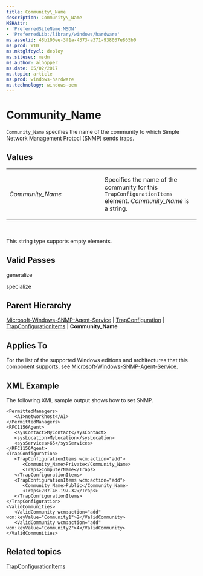 ```yaml
---
title: Community\_Name
description: Community\_Name
MSHAttr:
- 'PreferredSiteName:MSDN'
- 'PreferredLib:/library/windows/hardware'
ms.assetid: 48b100ee-3f1a-4373-a371-938037e865b0
ms.prod: W10
ms.mktglfcycl: deploy
ms.sitesec: msdn
ms.author: alhopper
ms.date: 05/02/2017
ms.topic: article
ms.prod: windows-hardware
ms.technology: windows-oem
---
```


# Community\_Name


`Community_Name` specifies the name of the community to which Simple Network Management Protocl (SNMP) sends traps.


## Values


<table>
<colgroup>
<col width="50%" />
<col width="50%" />
</colgroup>
<tbody>
<tr class="odd">
<td><p><em>Community_Name</em></p></td>
<td><p>Specifies the name of the community for this <code>TrapConfigurationItems</code> element. <em>Community_Name</em> is a string.</p></td>
</tr>
</tbody>
</table>

 

This string type supports empty elements.

## Valid Passes


generalize

specialize

## Parent Hierarchy


[Microsoft-Windows-SNMP-Agent-Service](microsoft-windows-snmp-agent-service.md) | [TrapConfiguration](microsoft-windows-snmp-agent-service-trapconfiguration.md) | [TrapConfigurationItems](microsoft-windows-snmp-agent-service-trapconfiguration-trapconfigurationitems.md) | **Community\_Name**

## Applies To


For the list of the supported Windows editions and architectures that this component supports, see [Microsoft-Windows-SNMP-Agent-Service](microsoft-windows-snmp-agent-service.md).

## XML Example


The following XML sample output shows how to set SNMP.

``` syntax
<PermittedManagers>
   <A1>networkhost</A1>
</PermittedManagers>
<RFC1156Agent>
   <sysContact>MyContact</sysContact>
   <sysLocation>MyLocation</sysLocation>
   <sysServices>65</sysServices>
</RFC1156Agent>
<TrapConfiguration>
   <TrapConfigurationItems wcm:action="add">
      <Community_Name>Private</Community_Name>
      <Traps>ComputerName</Traps>
   </TrapConfigurationItems>
   <TrapConfigurationItems wcm:action="add">
      <Community_Name>Public</Community_Name>
      <Traps>207.46.197.32</Traps>
   </TrapConfigurationItems>
</TrapConfiguration>
<ValidCommunities>
   <ValidCommunity wcm:action="add" wcm:keyValue="Community1">2</ValidCommunity>
   <ValidCommunity wcm:action="add" wcm:keyValue="Community2">4</ValidCommunity>
</ValidCommunities>
```

## Related topics


[TrapConfigurationItems](microsoft-windows-snmp-agent-service-trapconfiguration-trapconfigurationitems.md)

 

 







